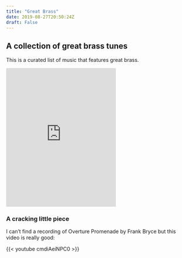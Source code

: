```yaml
---
title: "Great Brass"
date: 2019-08-27T20:50:24Z
draft: False
---
```


## A collection of great brass tunes

This is a curated list of music that features great brass.

<iframe src="https://open.spotify.com/embed/user/wrdeman/playlist/7mIwwuImFaFBNR3vyjsca8" width="300" height="380" frameborder="0" allowtransparency="true" allow="encrypted-media"></iframe>



### A cracking little piece


I can’t find a recording of Overture Promenade by Frank Bryce but this video is really good:

{{< youtube cmdiAeiNPC0 >}}
